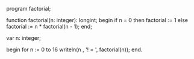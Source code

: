 program factorial;

function factorial(n: integer): longint;
begin 
    if n = 0 then
        factorial := 1 
    else
        factorial := n * factorial(n - 1);
end;

var 
    n: integer;

begin
    for n := 0 to 16 
        writeln(n , '! = ', factorial(n));
end.

